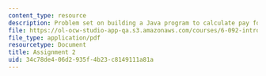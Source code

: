 ```yaml
---
content_type: resource
description: Problem set on building a Java program to calculate pay for hourly employees.
file: https://ol-ocw-studio-app-qa.s3.amazonaws.com/courses/6-092-introduction-to-programming-in-java-january-iap-2010/34c78de406d2935f4b23c8149111a81a_MIT6_092IAP10_assn02.pdf
file_type: application/pdf
resourcetype: Document
title: Assignment 2
uid: 34c78de4-06d2-935f-4b23-c8149111a81a
---
```

